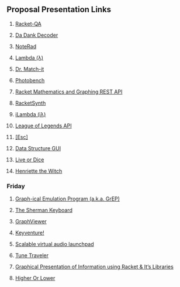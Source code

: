 ## Proposal Presentation Links

1. [Racket-QA](https://docs.google.com/presentation/d/1Ff5LjW92cEDqhPJGla6IjBosKEh1DuKNqqaBsNtIqRg/edit?usp=sharing)

1. [Da Dank Decoder](https://docs.google.com/presentation/d/1CqUN65wKD8UlQcG6Gpj7xlaJtX4hBMUDCit0NEeUyRY/edit?usp=sharing)

1. [NoteRad](https://docs.google.com/presentation/d/1y-HKkfS6fuV-WPuymQmavc9O-lpM0Ml7VCgf8lZBz8c/edit?usp=sharing)

1. [Lambda (λ)](https://docs.google.com/presentation/d/16Rdq3k_QRaX8tFefR1sQdzLVkyQ6EENQuHVDwc9Axak/edit#slide=id.gad3b04a0b_0_7)

1. [Dr. Match-it](https://docs.google.com/presentation/d/1RS-RpMVcs_PuakTo_GzXePOPTVv_1goc3mxZHn5pIWY/edit?usp=sharing)

1. [Photobench](https://docs.google.com/presentation/d/1S--tAZMp4S52NcYyCdCmzADmeABylFmv2kQNlapXJd0/edit?usp=sharing)

1. [Racket Mathematics and Graphing REST API](https://docs.google.com/presentation/d/1jA6KDpAIbmpuTRilt6YqcnbVv8tDG9p0BZxEkVU0yhk/edit#slide=id.p)

1. [RacketSynth](https://docs.google.com/presentation/d/1-bbfe2ajKv8jIQAbIxH3mnHi5O2b5MBoa98UKJFl-b0/edit#slide=id.gad53d2770_0_33)

1. [iLambda (iλ)](https://docs.google.com/presentation/d/1dsIfek5W0uXWie95RNLjmPFDuw9SvUgawQ5HGWtAzwM/edit?usp=sharing)

1. [League of Legends API](https://docs.google.com/presentation/d/1wECtaM1TiYh_EZxkd1fZmXgxsgLs_tUwIU1kCBqC5Ys/edit?usp=sharing)

1. [[Esc]](https://docs.google.com/presentation/d/182K3rDangoqWCpvJP7llnjgyzdIb2QHeRyhOxvDW3L8/edit?usp=sharing)

1. [Data Structure GUI](https://docs.google.com/presentation/d/13hk-3AIIiUzXvLPeod1FAFwjMrDfpLaQEIQkS0LslM4/edit?usp=sharing)

1. [Live or Dice](https://docs.google.com/presentation/d/1AdOaTBNekj_zw-hvMF5tReTjxb3HUMFq7ktKxxVfdu8/edit?usp=sharing)

1. [Henriette the Witch](https://docs.google.com/presentation/d/1qMK55LT5UqkX7PXKtgqRJgoOyTwPiBrPWBk81P-sovc/edit?usp=sharing)

### Friday

1. [Graph-ical Emulation Program (a.k.a. GrEP)](https://docs.google.com/presentation/d/1-gDy_dI0RKrSQPWZTt7XP3W-vjw0YBXTj1qiQGvo1AM/edit?usp=sharing)

1. [The Sherman Keyboard](https://docs.google.com/presentation/d/1FuxFHALw1LRU1OaHun4YQsiwaE7rN1SE4YsC0nTrCWk/edit?usp=sharing)

1. [GraphViewer](https://docs.google.com/presentation/d/1OdVYOZcucnPFPdU1kw9rL4sjYN_XKly8ttbVqjh8Rgo/edit?usp=sharing)

1. [Keyventure!](https://docs.google.com/presentation/d/1rJbENX2HMqLwK012Huu0krBOsf2r1Fk0m8GWdhNJ_0g/edit?usp=sharing)

1. [Scalable virtual audio launchpad](https://prezi.com/mpcphsxs2zz_/launchpad-simulator/?utm_campaign=share&utm_medium=copy)

1. [Tune Traveler](https://docs.google.com/presentation/d/1PYefSgNbK7gegQ3ElBShIW0UP9FfZPCF9ozklky5KL0/pub?start=false&loop=false&delayms=3000)

1. [Graphical Presentation of Information using Racket & It’s Libraries](https://docs.google.com/presentation/d/19blS9WNokbAROqITlf5-56I4S0vMbo9hCx1VQxSuPZs/edit?usp=sharing)

2. [Higher Or Lower](https://docs.google.com/presentation/d/1DuJZvR9CBHyPtj7ZNsOy1agd6URNvd02625h4xW4jlM/pub?start=false&loop=false&delayms=60000&slide=id.p) 

<!-- Links -->
[piazza]: https://piazza.com/class/i55is8xqqwhmr?cid=453
[markdown]: https://help.github.com/articles/markdown-basics/
